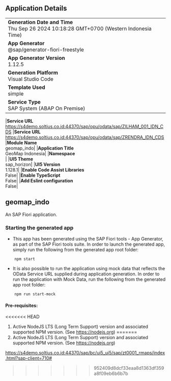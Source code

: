 ## Application Details

|                                                                                            |
| ------------------------------------------------------------------------------------------ |
| **Generation Date and Time**<br>Thu Sep 26 2024 10:18:28 GMT+0700 (Western Indonesia Time) |
| **App Generator**<br>@sap/generator-fiori-freestyle                                        |
| **App Generator Version**<br>1.12.5                                                        |
| **Generation Platform**<br>Visual Studio Code                                              |
| **Template Used**<br>simple                                                                |
| **Service Type**<br>SAP System (ABAP On Premise)                                           |

|**Service URL**<br>https://s4demo.soltius.co.id:44370/sap/opu/odata/sap/ZILHAM_001_IDN_CDS
|**Service URL**<br>https://s4demo.soltius.co.id:44370/sap/opu/odata/sap/ZRENDRA_IDN_CDS
|**Module Name**<br>geomap_indo|
|**Application Title**<br>GeoMap Indonesia|
|**Namespace**<br>|
|**UI5 Theme**<br>sap_horizon|
|**UI5 Version**<br>1.128.1|
|**Enable Code Assist Libraries**<br>False|
|**Enable TypeScript**<br>False|
|**Add Eslint configuration**<br>False|

## geomap_indo

An SAP Fiori application.

### Starting the generated app

- This app has been generated using the SAP Fiori tools - App Generator, as part of the SAP Fiori tools suite. In order to launch the generated app, simply run the following from the generated app root folder:

```
    npm start
```

- It is also possible to run the application using mock data that reflects the OData Service URL supplied during application generation. In order to run the application with Mock Data, run the following from the generated app root folder:

```
    npm run start-mock
```

#### Pre-requisites:

<<<<<<< HEAD
1. Active NodeJS LTS (Long Term Support) version and associated supported NPM version. (See https://nodejs.org)
=======
1. Active NodeJS LTS (Long Term Support) version and associated supported NPM version.  (See https://nodejs.org)

https://s4demo.soltius.co.id:44370/sap/bc/ui5_ui5/sap/zt0001_rmaps/index.html?sap-client=710#


>>>>>>> 952409d8dcf33eaa8d1363df359a8f09eb6b6b7b

